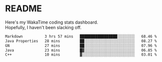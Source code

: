 # README

Here's my WakaTime coding stats dashboard.  
Hopefully, I haven't been slacking off.

<!--START_SECTION:waka-->

```txt
Markdown          3 hrs 57 mins   █████████████████░░░░░░░░   68.46 %
Java Properties   28 mins         ██░░░░░░░░░░░░░░░░░░░░░░░   08.27 %
GN                27 mins         ██░░░░░░░░░░░░░░░░░░░░░░░   07.96 %
Java              23 mins         █▓░░░░░░░░░░░░░░░░░░░░░░░   06.85 %
C++               10 mins         ▓░░░░░░░░░░░░░░░░░░░░░░░░   03.01 %
```

<!--END_SECTION:waka-->